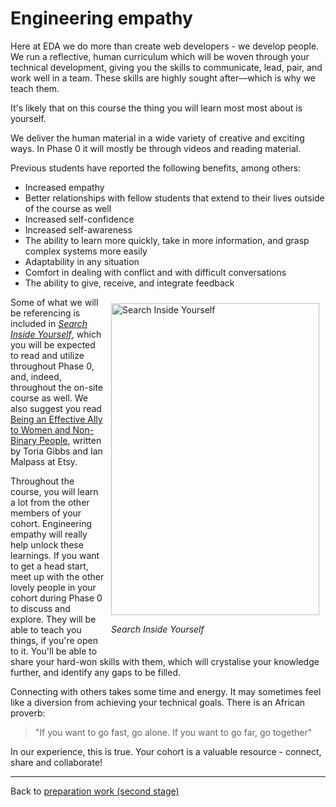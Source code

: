 # Engineering empathy

Here at EDA we do more than create web developers - we develop people. We run a reflective, human curriculum which will be woven through your technical development, giving you the skills to communicate, lead, pair, and work well in a team. These skills are highly sought after&mdash;which is why we teach them.

It's likely that on this course the thing you will learn most most about is yourself.

We deliver the human material in a wide variety of creative and exciting ways. In Phase 0 it will mostly be through videos and reading material.

Previous students have reported the following benefits, among others:

- Increased empathy
- Better relationships with fellow students that extend to their lives outside of the course as well
- Increased self-confidence
- Increased self-awareness
- The ability to learn more quickly, take in more information, and grasp complex systems more easily
- Adaptability in any situation
- Comfort in dealing with conflict and with difficult conversations
- The ability to give, receive, and integrate feedback

<figure style="float: right; margin: 10px">
  <img src="/images/siy-cover.jpg" width="333" height="499" alt="Search Inside Yourself">
  <figcaption><p><em>Search Inside Yourself</em></p></figcaption>
</figure>

Some of what we will be referencing is included in [*Search Inside Yourself*](https://github.com/dev-academy-programme/curriculum/tree/master/resources/nt-search-inside-yourself-TEXT-VIDEO), which you will be expected to read and utilize throughout Phase 0, and, indeed, throughout the on-site course as well. We also suggest you read [Being an Effective Ally to Women and Non-Binary People](https://codeascraft.com/2016/10/19/being-an-effective-ally-to-women-and-non-binary-people/), written by Toria Gibbs and Ian Malpass at Etsy.

Throughout the course, you will learn a lot from the other members of your cohort. Engineering empathy will really help unlock these learnings. If you want to get a head start, meet up with the other lovely people in your cohort during Phase 0 to discuss and explore. They will be able to teach you things, if you're open to it. You'll be able to share your hard-won skills with them, which will crystalise your knowledge further, and identify any gaps to be filled. 

Connecting with others takes some time and energy. It may sometimes feel like a diversion from achieving your technical goals. There is an African proverb: 
  
> "If you want to go fast, go alone. If you want to go far, go together"
  
In our experience, this is true. Your cohort is a valuable resource - connect, share and collaborate!

------

Back to [preparation work (second stage)](second-readme.md)
